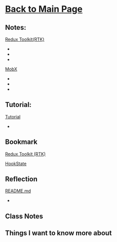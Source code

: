 # [Back to Main Page](https://reecerenninger.github.io/reading-notes/)

## Notes:

[Redux Toolkit(RTK)](https://redux-toolkit.js.org/introduction/getting-started)

-
-
-

[MobX](https://mobx.js.org/getting-started.html)

-
-
-

## Tutorial:

[Tutorial](https://redux-toolkit.js.org/tutorials/intermediate-tutorial)

-

## Bookmark

[Redux Toolkit (RTK)](https://redux-toolkit.js.org/)

[HookState](https://hookstate.js.org/)

## Reflection

[README.md](https://codefellows.github.io/code-401-javascript-guide/curriculum/class-39/)

-

## Class Notes

## Things I want to know more about

